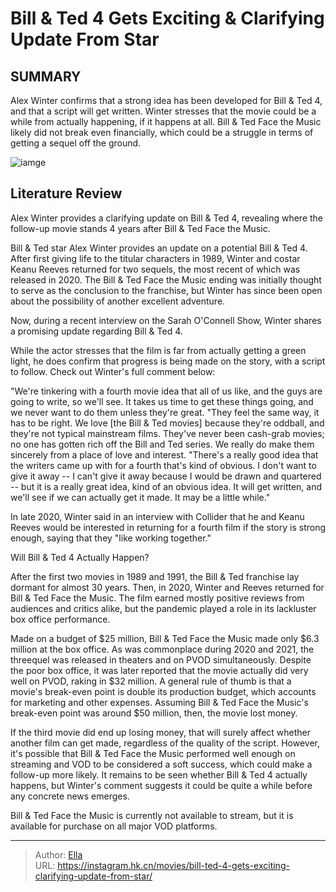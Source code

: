 # Bill &amp; Ted 4 Gets Exciting &amp; Clarifying Update From Star


## SUMMARY 



  Alex Winter confirms that a strong idea has been developed for Bill &amp; Ted 4, and that a script will get written.   Winter stresses that the movie could be a while from actually happening, if it happens at all.   Bill &amp; Ted Face the Music likely did not break even financially, which could be a struggle in terms of getting a sequel off the ground.  

![iamge](https://static1.srcdn.com/wordpress/wp-content/uploads/2024/01/ted-keanu-reeves-and-bill-alex-winter-standing-next-to-each-other-in-bill-ted-face-the-music.jpg)

## Literature Review

Alex Winter provides a clarifying update on Bill &amp; Ted 4, revealing where the follow-up movie stands 4 years after Bill &amp; Ted Face the Music.




Bill &amp; Ted star Alex Winter provides an update on a potential Bill &amp; Ted 4. After first giving life to the titular characters in 1989, Winter and costar Keanu Reeves returned for two sequels, the most recent of which was released in 2020. The Bill &amp; Ted Face the Music ending was initially thought to serve as the conclusion to the franchise, but Winter has since been open about the possibility of another excellent adventure.




Now, during a recent interview on the Sarah O&#39;Connell Show, Winter shares a promising update regarding Bill &amp; Ted 4.


 

While the actor stresses that the film is far from actually getting a green light, he does confirm that progress is being made on the story, with a script to follow. Check out Winter&#39;s full comment below:


&#34;We&#39;re tinkering with a fourth movie idea that all of us like, and the guys are going to write, so we&#39;ll see. It takes us time to get these things going, and we never want to do them unless they&#39;re great.
&#34;They feel the same way, it has to be right. We love [the Bill &amp; Ted movies] because they&#39;re oddball, and they&#39;re not typical mainstream films. They&#39;ve never been cash-grab movies; no one has gotten rich off the Bill and Ted series. We really do make them sincerely from a place of love and interest.
&#34;There&#39;s a really good idea that the writers came up with for a fourth that&#39;s kind of obvious. I don&#39;t want to give it away -- I can&#39;t give it away because I would be drawn and quartered -- but it is a really great idea, kind of an obvious idea. It will get written, and we&#39;ll see if we can actually get it made. It may be a little while.&#34;







In late 2020, Winter said in an interview with Collider that he and Keanu Reeves would be interested in returning for a fourth film if the story is strong enough, saying that they &#34;like working together.&#34;





 Will Bill &amp; Ted 4 Actually Happen? 
          

After the first two movies in 1989 and 1991, the Bill &amp; Ted franchise lay dormant for almost 30 years. Then, in 2020, Winter and Reeves returned for Bill &amp; Ted Face the Music. The film earned mostly positive reviews from audiences and critics alike, but the pandemic played a role in its lackluster box office performance.

Made on a budget of $25 million, Bill &amp; Ted Face the Music made only $6.3 million at the box office. As was commonplace during 2020 and 2021, the threequel was released in theaters and on PVOD simultaneously. Despite the poor box office, it was later reported that the movie actually did very well on PVOD, raking in $32 million. A general rule of thumb is that a movie&#39;s break-even point is double its production budget, which accounts for marketing and other expenses. Assuming Bill &amp; Ted Face the Music&#39;s break-even point was around $50 million, then, the movie lost money.




If the third movie did end up losing money, that will surely affect whether another film can get made, regardless of the quality of the script. However, it&#39;s possible that Bill &amp; Ted Face the Music performed well enough on streaming and VOD to be considered a soft success, which could make a follow-up more likely. It remains to be seen whether Bill &amp; Ted 4 actually happens, but Winter&#39;s comment suggests it could be quite a while before any concrete news emerges.



Bill &amp; Ted Face the Music is currently not available to stream, but it is available for purchase on all major VOD platforms.






---

> Author: [Ella](https://instagram.hk.cn/)  
> URL: https://instagram.hk.cn/movies/bill-ted-4-gets-exciting-clarifying-update-from-star/  

